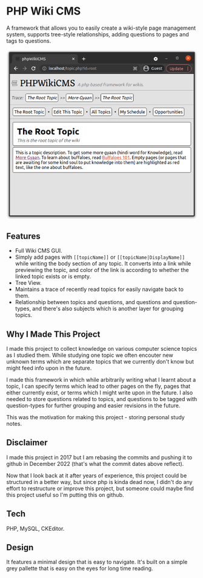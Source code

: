 
# PHP Wiki CMS

A framework that allows you to easily create a wiki-style page management system, supports tree-style relationships, adding questions to pages and tags to questions.

![App Screenshot](https://raw.githubusercontent.com/bhaambhu/phpWikiCMS/main/screenshot.png)


## Features

- Full Wiki CMS GUI.
- Simply add pages with ```[[topicName]]``` or ```[[topicName|DisplayName]]``` while writing the body section of any topic. It converts into a link while previewing the topic, and color of the link is according to whether the linked topic exists or is empty.
- Tree View.
- Maintains a trace of recently read topics for easily navigate back to them.
- Relationship between topics and questions, and questions and question-types, and there's also subjects which is another layer for grouping topics.


## Why I Made This Project
I made this project to collect knowledge on various computer science topics as I studied them. While studying one topic we often encouter new unknown terms which are separate topics that we currently don't know but might feed info upon in the future. 

I made this framework in which while arbitrarily writing what I learnt about a topic, I can specify terms which lead to other pages on the fly, pages that either currently exist, or terms which I might write upon in the future. I also needed to store questions related to topics, and questions to be tagged with question-types for further grouping and easier revisions in the future. 

This was the motivation for making this project - storing personal study notes.
## Disclaimer

I made this project in 2017 but I am rebasing the commits and pushing it to github in December 2022 (that's what the commit dates above reflect).

Now that I look back at it after years of experience, this project could be structured in a better way, but since php is kinda dead now, I didn't do any effort to restructure or improve this project, but someone could maybe find this project useful so I'm putting this on github.
## Tech

PHP, MySQL, CKEditor.
## Design

It features a minimal design that is easy to navigate. It's built on a simple grey pallette that is easy on the eyes for long time reading.

